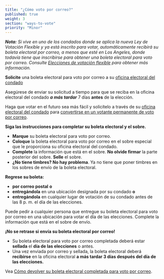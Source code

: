 ```yaml
---
title: "¿Cómo voto por correo?"
published: true
weight: 3
section: "ways-to-vote"
priority: "Minor"
---
```


_**Nota:** Si vive en uno de los condados donde se aplica la nueva Ley de Votación Flexible y ya está inscrito para votar, automáticamente recibirá su boleta electoral por correo, a menos que esté en Los Angeles, donde todavía tiene que inscribirse para obtener una boleta electoral para voto por correo. Consulte [Elecciones de votación flexible](#menu-item-voters-choice-elections-big-changes-in-madera-napa-nevada-sacramento-and-san-mateo-counties) para obtener más información._

**Solicite** una boleta electoral para voto por correo a su [oficina electoral del condado](#section-election-office-contact)

Asegúrese de enviar su solicitud a tiempo para que se reciba en la oficina electoral del condado _**a más tardar**_ 7 días **antes** de la elección.

Haga que votar en el futuro sea más fácil y solicítelo a través de su [oficina electoral del condado](#section-election-office-contact) para [convertirse en un votante permanente de voto por correo](https://www.sos.ca.gov/elections/voter-registration/vote-mail/#perm).

**Siga las instrucciones para completar su boleta electoral y el sobre.**  
- **Marque** su boleta electoral para voto por correo. 
- **Coloque** la boleta electoral para voto por correo en el sobre especial que le proporciona su oficina electoral del condado. 
- **Complete** la información que está en el sobre. 
  **No olvide firmar** la parte posterior del sobre. 
  **Selle** el sobre. 
- **¿No tiene timbres? No hay problema**. Ya no tiene que poner timbres en los sobres de envío de la boleta electoral. 

**Regrese su boleta:**
- **por correo postal** **o**  
- **entregándola** en una ubicación designada por su condado **o**  
- **entregándola** en cualquier lugar de votación de su condado antes de las 8 p. m. el día de las elecciones. 

Puede pedir a cualquier persona que entregue su boleta electoral para voto por correo en una ubicación para votar el día de las elecciones. Complete la información que está en el sobre de envío. 

**¡No se retrase si envía su boleta electoral por correo!**  
- Su boleta electoral para voto por correo completada deberá estar **sellada** el **día de las elecciones** o antes.
- Una vez enviada por correo y sellada, la boleta electoral deberá **recibirse** en la oficina electoral **a más tardar 3 días después del día de las elecciones.**

Vea [Cómo devolver su boleta electoral completada para voto por correo](https://www.google.com/url?q=https://www.youtube.com/watch?v%3DhFH3YZrhBag%26feature%3Dyoutu.be&sa=D&ust=1576113195433000&usg=AFQjCNGr5kb0Ft2GLwC551ertzTHTcQlHg). 
   
